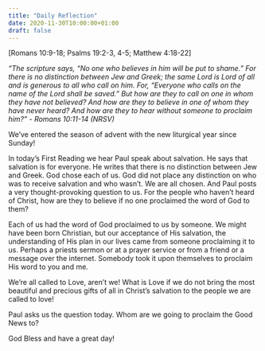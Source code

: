 ```yaml
---
title: "Daily Reflection"
date: 2020-11-30T10:00:00+01:00
draft: false
---
```


[Romans 10:9-18; Psalms 19:2-3, 4-5; Matthew 4:18-22]

_“The scripture says, “No one who believes in him will be put to shame.” For there is no distinction between Jew and Greek; the same Lord is Lord of all and is generous to all who call on him. For, “Everyone who calls on the name of the Lord shall be saved.” But how are they to call on one in whom they have not believed? And how are they to believe in one of whom they have never heard? And how are they to hear without someone to proclaim him?” - Romans 10:11-14 (NRSV)_

We’ve entered the season of advent with the new liturgical year since Sunday!

In today’s First Reading we hear Paul speak about salvation. He says that salvation is for everyone. He writes that there is no distinction between Jew and Greek. God chose each of us. God did not place any distinction on who was to receive salvation and who wasn’t. We are all chosen. And Paul posts a very thought-provoking question to us. For the people who haven’t heard of Christ, how are they to believe if no one proclaimed the word of God to them?

Each of us had the word of God proclaimed to us by someone. We might have been born Christian, but our acceptance of His salvation, the understanding of His plan in our lives came from someone proclaiming it to us. Perhaps a priests sermon or at a prayer service or from a friend or a message over the internet. Somebody took it upon themselves to proclaim His word to you and me.

We’re all called to Love, aren’t we! What is Love if we do not bring the most beautiful and precious gifts of all in Christ’s salvation to the people we are called to love!

Paul asks us the question today. Whom are we going to proclaim the Good News to?

God Bless and have a great day!